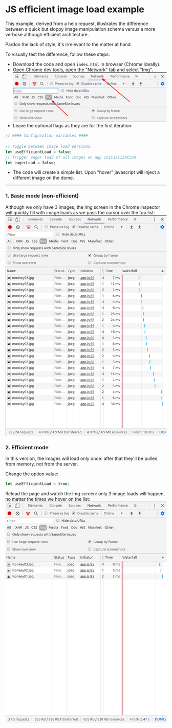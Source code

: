 # JS efficient image load example
This example, derived from a help request, illustrates the difference between a quick but sloppy image manipulation schema versus a more verbose although efficient architecture.

Pardon the lack of style, it's irrelevant to the matter at hand.

To visually test the difference, follow these steps:
- Download the code and open `index.html` in browser (Chrome ideally).
- Open Chrome dev tools, open the "Network" tab and select "Img".
![2020-05-02_02-49.png](readme_assets/2020-05-02_02-49.png)
- Leave the optional flags as they are for the first iteration:
```javascript
// #### Configuration variables ####

// Toggle between image load versions.
let useEfficientLoad = false;
// Trigger eager load of all images on app initialization.
let eagerLoad = false;
```
- The code will create a simple list. Upon "hover" javascript will inject a different image on the dome.
___
### 1. Basic mode (non-efficient)
Although we only have 3 images, the Img screen in the Chrome inspector will quickly fill with image loads as we pass the cursor over the top list:
![2020-05-02_02-46.png](readme_assets/2020-05-02_02-46.png)

### 2. Efficient mode
In this version, the images will load only once: after that they'll be pulled from memory, not from the server.

Change the option value:
```javascript
let useEfficientLoad = true;
```

Reload the page and watch the Img screen: only 3 image loads will happen, no matter the times we hover on the list:
![2020-05-02_02-47.png](readme_assets/2020-05-02_02-47.png)